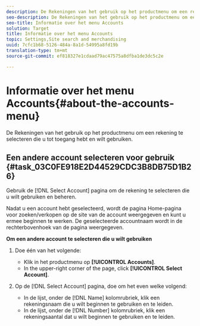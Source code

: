 ```yaml
---
description: De Rekeningen van het gebruik op het productmenu om een rekening te selecteren die u tot toegang hebt en wilt gebruiken.
seo-description: De Rekeningen van het gebruik op het productmenu om een rekening te selecteren die u tot toegang hebt en wilt gebruiken.
seo-title: Informatie over het menu Accounts
solution: Target
title: Informatie over het menu Accounts
topic: Settings,Site search and merchandising
uuid: 7cfc1b68-5126-484a-8a1d-54995a8fd19b
translation-type: tm+mt
source-git-commit: ef818327e1cdaad79ac47575a8dfba1de3dc5c2e

---
```



# Informatie over het menu Accounts{#about-the-accounts-menu}

De Rekeningen van het gebruik op het productmenu om een rekening te selecteren die u tot toegang hebt en wilt gebruiken.

## Een andere account selecteren voor gebruik {#task_03C0FE918E2D44529CDC3B8DB75D1B26}

Gebruik de [!DNL Select Account] pagina om de rekening te selecteren die u wilt gebruiken en beheren.

<!-- 

t_selecting_a_different_account_to_use.xml

 -->

Nadat u een account hebt geselecteerd, wordt de pagina Home-pagina voor zoeken/verkopen op de site van de account weergegeven en kunt u ermee beginnen te werken. De geselecteerde accountnaam wordt in de rechterbovenhoek van de pagina weergegeven.

**Om een andere account te selecteren die u wilt gebruiken**

1. Doe één van het volgende:

   * Klik in het productmenu op **[!UICONTROL Accounts]**.
   * In the upper-right corner of the page, click **[!UICONTROL Select Account]**.

1. Op de [!DNL Select Account] pagina, doe om het even welke volgend:

   * In de lijst, onder de [!DNL Name] kolomrubriek, klik een rekeningsnaam die u wilt beginnen te gebruiken en te leiden.
   * In de lijst, onder de [!DNL Number] kolomrubriek, klik een rekeningsaantal dat u wilt beginnen te gebruiken en te leiden.


